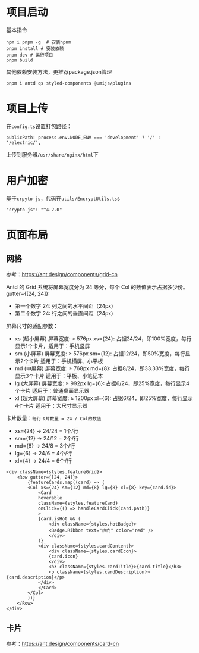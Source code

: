 # 项目启动
基本指令
```
npm i pnpm -g  # 安装npnm
pnpm install # 安装依赖
pnpm dev # 运行项目
pnpm build
```

其他依赖安装方法，更推荐package.json管理
```
pnpm i antd qs styled-components @umijs/plugins
```
# 项目上传
在`config.ts`设置打包路径：
```
publicPath: process.env.NODE_ENV === 'development' ? '/' : '/electric/',
```
上传到服务器`/usr/share/nginx/html`下

# 用户加密
基于`crpyto-js`，代码在`utils/EncryptUtils.ts`s
```
"crypto-js": "^4.2.0"
```

# 页面布局
## 网格
参考：https://ant.design/components/grid-cn

Antd 的 Grid 系统将屏幕宽度分为 24 等分，每个 Col 的数值表示占据多少份。
gutter={[24, 24]}:
- 第一个数字 24: 列之间的水平间距（24px）
- 第二个数字 24: 行之间的垂直间距（24px）

屏幕尺寸的适配参数：
- xs (超小屏幕) 屏幕宽度: < 576px xs={24}: 占据24/24，即100%宽度，每行显示1个卡片，适用于：手机竖屏
- sm (小屏幕) 屏幕宽度: ≥ 576px sm={12}: 占据12/24，即50%宽度，每行显示2个卡片 适用于：手机横屏、小平板
- md (中屏幕) 屏幕宽度: ≥ 768px md={8}: 占据8/24，即33.33%宽度，每行显示3个卡片 适用于：平板、小笔记本
- lg (大屏幕) 屏幕宽度: ≥ 992px lg={6}: 占据6/24，即25%宽度，每行显示4个卡片 适用于：普通桌面显示器
- xl (超大屏幕) 屏幕宽度: ≥ 1200px xl={6}: 占据6/24，即25%宽度，每行显示4个卡片 适用于：大尺寸显示器

卡片数量：`每行卡片数量 = 24 / Col的数值`
- xs={24} → 24/24 = 1个/行
- sm={12} → 24/12 = 2个/行
- md={8} → 24/8 = 3个/行
- lg={6} → 24/6 = 4个/行
- xl={4} → 24/4 = 6个/行

```tsx
<div className={styles.featureGrid}>
    <Row gutter={[24, 24]}>
        {featureCards.map((card) => (
        <Col xs={24} sm={12} md={8} lg={8} xl={8} key={card.id}>
            <Card
            hoverable
            className={styles.featureCard}
            onClick={() => handleCardClick(card.path)}
            >
            {card.isHot && (
                <div className={styles.hotBadge}>
                <Badge.Ribbon text="热门" color="red" />
                </div>
            )}
            <div className={styles.cardContent}>
                <div className={styles.cardIcon}>
                {card.icon}
                </div>
                <h3 className={styles.cardTitle}>{card.title}</h3>
                <p className={styles.cardDescription}>{card.description}</p>
            </div>
            </Card>
        </Col>
        ))}
    </Row>
</div>
```

## 卡片
参考：https://ant.design/components/card-cn
